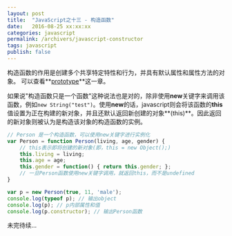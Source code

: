 ```yaml
---
layout: post
title:  "JavaScript之十三 - 构造函数"
date:   2016-08-25 xx:xx:xx
categories: javascript
permalink: /archivers/javascript-constructor
tags: javascript
publish: false
---
```


构造函数的作用是创建多个共享特定特性和行为，并具有默认属性和属性方法的对象。 可以查看**[prototype]({{site.baseurl}}/archivers/javascript-prototype)**这一章。

如果说"构造函数只是一个函数"这种说法也是对的，除非使用**new**关键字来调用该函数，例如```new String("test")```。使用**new**的话，javascript则会将该函数的**this**值设置为正在构建的新对象，并且还默认返回新创建的对象**(this)**。因此返回的新对象则被认为是构造该对象的构造函数的实例。

```javascript
// Person 是一个构造函数，可以使用new关键字进行实例化
var Person = function Person(living, age, gender) {
	// this表示即将创建的新对象(即，this = new Object();)
	this.living = living;
	this.age = age;
	this.gender = function() { return this.gender; };
	// 一旦Person函数使用new关键字调用，就返回this，而不是undefined
}

var p = new Person(true, 11, 'male');
console.log(typeof p); // 输出object
console.log(p); // p内部属性和值
console.log(p.constructor); // 输出Person函数
```

未完待续...